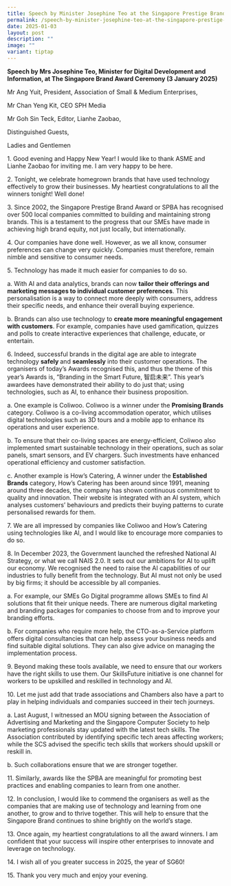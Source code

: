 ```yaml
---
title: Speech by Minister Josephine Teo at the Singapore Prestige Brand Award Ceremony
permalink: /speech-by-minister-josephine-teo-at-the-singapore-prestige-brand-award-ceremony/
date: 2025-01-03
layout: post
description: ""
image: ""
variant: tiptap
---
```

<p><strong>Speech by Mrs Josephine Teo, Minister for Digital Development and Information, at The Singapore Brand Award Ceremony (3 January 2025)</strong>
</p>
<p>Mr Ang Yuit, President, Association of Small &amp; Medium Enterprises,</p>
<p>Mr Chan Yeng Kit, CEO SPH Media</p>
<p>Mr Goh Sin Teck, Editor, Lianhe Zaobao,</p>
<p>Distinguished Guests,</p>
<p>Ladies and Gentlemen</p>
<p>1. Good evening and Happy New Year! I would like to thank ASME and Lianhe
Zaobao for inviting me. I am very happy to be here.</p>
<p>2. Tonight, we celebrate homegrown brands that have used technology effectively
to grow their businesses. My heartiest congratulations to all the winners
tonight! Well done!</p>
<p>3. Since 2002, the Singapore Prestige Brand Award or SPBA has recognised
over 500 local companies committed to building and maintaining strong brands.
This is a testament to the progress that our SMEs have made in achieving
high brand equity, not just locally, but internationally.</p>
<p>4. Our companies have done well. However, as we all know, consumer preferences
can change very quickly. Companies must therefore, remain nimble and sensitive
to consumer needs.</p>
<p>5. Technology has made it much easier for companies to do so.</p>
<p>a. With AI and data analytics, brands can now <strong>tailor their offerings and marketing messages to individual customer preferences</strong>.
This personalisation is a way to connect more deeply with consumers, address
their specific needs, and enhance their overall buying experience.</p>
<p>b. Brands can also use technology to <strong>create more meaningful engagement with customers</strong>.
For example, companies have used gamification, quizzes and polls to create
interactive experiences that challenge, educate, or entertain.</p>
<p>6. Indeed, successful brands in the digital age are able to integrate
technology <strong>safely </strong>and <strong>seamlessly</strong> into their
customer operations. The organisers of today’s Awards recognised this,
and thus the theme of this year’s Awards is, “Branding in the Smart Future,
智启未来”. This year’s awardees have demonstrated their ability to do just
that; using technologies, such as AI, to enhance their business proposition.</p>
<p>a. One example is Coliwoo. Coliwoo is a winner under the <strong>Promising Brands</strong> category.
Coliwoo is a co-living accommodation operator, which utilises digital technologies
such as 3D tours and a mobile app to enhance its operations and user experience.</p>
<p>b. To ensure that their co-living spaces are energy-efficient, Coliwoo
also implemented smart sustainable technology in their operations, such
as solar panels, smart sensors, and EV chargers. Such investments have
enhanced operational efficiency and customer satisfaction.</p>
<p>c. Another example is How’s Catering, A winner under the <strong>Established Brands</strong> category,
How’s Catering has been around since 1991, meaning around three decades,
the company has shown continuous commitment to quality and innovation.
Their website is integrated with an AI system, which analyses customers’
behaviours and predicts their buying patterns to curate personalised rewards
for them.</p>
<p>7. We are all impressed by companies like Coliwoo and How’s Catering using
technologies like AI, and I would like to encourage more companies to do
so.</p>
<p>8. In December 2023, the Government launched the refreshed National AI
Strategy, or what we call NAIS 2.0. It sets out our ambitions for AI to
uplift our economy. We recognised the need to raise the AI capabilities
of our industries to fully benefit from the technology. But AI must not
only be used by big firms; it should be accessible by all companies.</p>
<p>a. For example, our SMEs Go Digital programme allows SMEs to find AI solutions
that fit their unique needs. There are numerous digital marketing and branding
packages for companies to choose from and to improve your branding efforts.</p>
<p>b. For companies who require more help, the CTO-as-a-Service platform
offers digital consultancies that can help assess your business needs and
find suitable digital solutions. They can also give advice on managing
the implementation process.</p>
<p>9. Beyond making these tools available, we need to ensure that our workers
have the right skills to use them. Our SkillsFuture initiative is one channel
for workers to be upskilled and reskilled in technology and AI.</p>
<p>10. Let me just add that trade associations and Chambers also have a part
to play in helping individuals and companies succeed in their tech journeys.</p>
<p>a. Last August, I witnessed an MOU signing between the Association of
Advertising and Marketing and the Singapore Computer Society to help marketing
professionals stay updated with the latest tech skills. The Association
contributed by identifying specific tech areas affecting workers; while
the SCS advised the specific tech skills that workers should upskill or
reskill in.</p>
<p>b. Such collaborations ensure that we are stronger together.</p>
<p>11. Similarly, awards like the SPBA are meaningful for promoting best
practices and enabling companies to learn from one another.</p>
<p>12. In conclusion, I would like to commend the organisers as well as the
companies that are making use of technology and learning from one another,
to grow and to thrive together. This will help to ensure that the Singapore
Brand continues to shine brightly on the world’s stage.</p>
<p>13. Once again, my heartiest congratulations to all the award winners.
I am confident that your success will inspire other enterprises to innovate
and leverage on technology.</p>
<p>14. I wish all of you greater success in 2025, the year of SG60!</p>
<p>15. Thank you very much and enjoy your evening.</p>